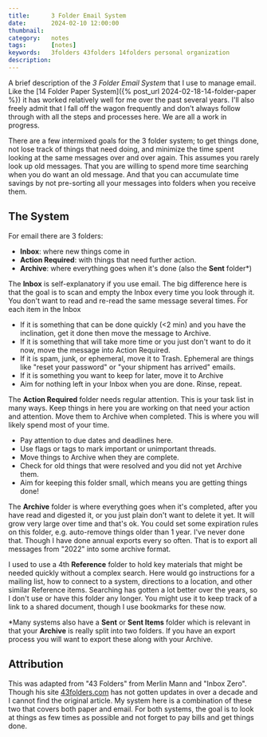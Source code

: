 ```yaml
---
title: 		3 Folder Email System
date: 		2024-02-10 12:00:00
thumbnail:
category:   notes
tags: 		[notes]
keywords:	3folders 43folders 14folders personal organization
description:
---
```

A brief description of the *3 Folder Email System* that I use to manage email. Like the [14 Folder Paper System]({% post_url 2024-02-18-14-folder-paper %}) it has worked relatively well for me over the past several years. I'll also freely admit that I fall off the wagon frequently and don't always follow through with all the steps and processes here. We are all a work in progress.

There are a few intermixed goals for the 3 folder system; to get things done, not lose track of things that need doing, and minimize the time spent looking at the same messages over and over again. This assumes you rarely look up old messages. That you are willing to spend more time searching when you do want an old message. And that you can accumulate time savings by not pre-sorting all your messages into folders when you receive them.

## The System

For email there are 3 folders:

- **Inbox**: where new things come in
- **Action Required**: with things that need further action.
- **Archive**: where everything goes when it's done (also the **Sent** folder\*)

The **Inbox** is self-explanatory if you use email. The big difference here is that the goal is to scan and empty the Inbox every time you look through it. You don't want to read and re-read the same message several times. For each item in the Inbox

- If it is something that can be done quickly (<2 min) and you have the inclination, get it done then move the message to Archive.
- If it is something that will take more time or you just don't want to do it now, move the message into Action Required.
- If it is spam, junk, or ephemeral, move it to Trash. Ephemeral are things like "reset your password" or "your shipment has arrived" emails.
- If it is something you want to keep for later, move it to Archive
- Aim for nothing left in your Inbox when you are done. Rinse, repeat.

The **Action Required** folder needs regular attention. This is your task list in many ways. Keep things in here you are working on that need your action and attention. Move them to Archive when completed. This is where you will likely spend most of your time.

- Pay attention to due dates and deadlines here.
- Use flags or tags to mark important or unimportant threads.
- Move things to Archive when they are complete.
- Check for old things that were resolved and you did not yet Archive them.
- Aim for keeping this folder small, which means you are getting things done!

The **Archive** folder is where everything goes when it's completed, after you have read and digested it, or you just plain don't want to delete it yet. It will grow very large over time and that's ok. You could set some expiration rules on this folder, e.g. auto-remove things older than 1 year. I've never done that. Though I have done annual exports every so often. That is to export all messages from "2022" into some archive format.

I used to use a 4th **Reference** folder to hold key materials that might be needed quickly without a complex search. Here would go instructions for a mailing list, how to connect to a system, directions to a location, and other similar Reference items. Searching has gotten a lot better over the years, so I don't use or have this folder any longer. You might use it to keep track of a link to a shared document, though I use bookmarks for these now.

\*Many systems also have a **Sent** or **Sent Items** folder which is relevant in that your **Archive** is really split into two folders. If you have an export process you will want to export these along with your Archive.

## Attribution

This was adapted from "43 Folders" from Merlin Mann and "Inbox Zero". Though his site [43folders.com](https://www.43folders.com) has not gotten updates in over a decade and I cannot find the original article. My system here is a combination of these two that covers both paper and email. For both systems, the goal is to look at things as few times as possible and not forget to pay bills and get things done.
